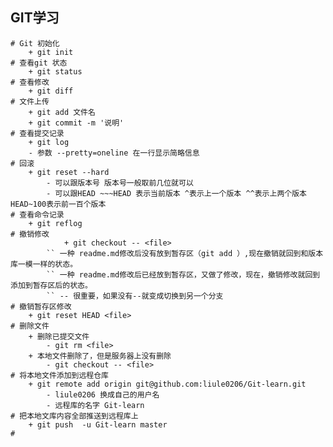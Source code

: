 ## GIT学习
	# Git 初始化
		+ git init 
	# 查看git 状态
 		+ git status
	# 查看修改
		+ git diff 
	# 文件上传
		+ git add 文件名
		+ git commit -m '说明'
	# 查看提交记录
		+ git log 
		- 参数 --pretty=oneline 在一行显示简略信息
	# 回滚 
		+ git reset --hard 
			- 可以跟版本号 版本号一般取前几位就可以
			- 可以跟HEAD ~~~HEAD 表示当前版本 ^表示上一个版本 ^^表示上两个版本 HEAD~100表示前一百个版本
	# 查看命令记录
		+ git reflog
	# 撤销修改
                + git checkout -- <file> 
			`` 一种 readme.md修改后没有放到暂存区（git add ）,现在撤销就回到和版本库一模一样的状态。
			`` 一种 readme.md修改后已经放到暂存区，又做了修改，现在，撤销修改就回到添加到暂存区后的状态。
			`` -- 很重要，如果没有--就变成切换到另一个分支
	# 撤销暂存区修改
		+ git reset HEAD <file>
	# 删除文件 
		+ 删除已提交文件 
			- git rm <file>
		+ 本地文件删除了，但是服务器上没有删除
			- git checkout -- <file>
	# 将本地文件添加到远程仓库
		+ git remote add origin git@github.com:liule0206/Git-learn.git
			- liule0206 换成自己的用户名
			- 远程库的名字 Git-learn
	# 把本地文库内容全部推送到远程库上
		+ git push  -u Git-learn master
	# 
